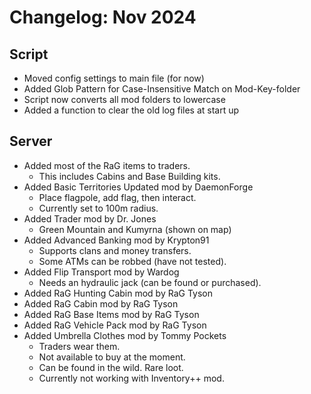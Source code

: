 # Changelog: Nov 2024

## Script
- Moved config settings to main file (for now)
- Added Glob Pattern for Case-Insensitive Match on Mod-Key-folder
- Script now converts all mod folders to lowercase
- Added a function to clear the old log files at start up

## Server
- Added most of the RaG items to traders.
  - This includes Cabins and Base Building kits.
- Added Basic Territories Updated mod by DaemonForge
  - Place flagpole, add flag, then interact.
  - Currently set to 100m radius.
- Added Trader mod by Dr. Jones
  - Green Mountain and Kumyrna (shown on map) 
- Added Advanced Banking mod by Krypton91
  - Supports clans and money transfers.
  - Some ATMs can be robbed (have not tested).
- Added Flip Transport mod by Wardog
  - Needs an hydraulic jack (can be found or purchased).
- Added RaG Hunting Cabin mod by RaG Tyson
- Added RaG Cabin mod by RaG Tyson
- Added RaG Base Items mod by RaG Tyson
- Added RaG Vehicle Pack mod by RaG Tyson
- Added Umbrella Clothes mod by Tommy Pockets
  - Traders wear them.
  - Not available to buy at the moment.
  - Can be found in the wild. Rare loot.
  - Currently not working with Inventory++ mod.

